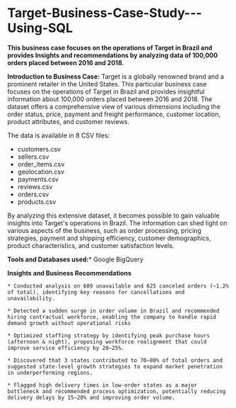 # Target-Business-Case-Study---Using-SQL
**This business case focuses on the operations of Target in Brazil and provides Insights and recommendations by analyzing data of 100,000 orders placed between 2016 and 2018.**

**Introduction to Business Case:**
Target is a globally renowned brand and a prominent retailer in the United States. This particular business case focuses on the operations of Target in Brazil and provides insightful information about 100,000 orders placed between 2016 and 2018. The dataset offers a comprehensive view of various dimensions including the order status, price, payment and freight performance, customer location, product attributes, and customer reviews.

The data is available in 8 CSV files:

*   customers.csv
*   sellers.csv
*  order_items.csv
*   geolocation.csv
*   payments.csv
*   reviews.csv
*   orders.csv
*   products.csv
  
By analyzing this extensive dataset, it becomes possible to gain valuable insights into Target's operations in Brazil. The information can shed light on various aspects of the business, such as order processing, pricing strategies, payment and shipping efficiency, customer demographics, product characteristics, and customer satisfaction levels.

**Tools and Databases used:*** Google BigQuery

**Insights and Business Recommendations**
    
    * Conducted analysis on 609 unavailable and 625 canceled orders (~1.2% of total), identifying key reasons for cancellations and unavailability.
    
    * Detected a sudden surge in order volume in Brazil and recommended hiring contractual workforce, enabling the company to handle rapid demand growth without operational risks
    
    * Optimized staffing strategy by identifying peak purchase hours (afternoon & night), proposing workforce realignment that could improve service efficiency by 20–25%.
    
    * Discovered that 3 states contributed to 70–80% of total orders and suggested state-level growth strategies to expand market penetration in underperforming regions.
    
    * Flagged high delivery times in low-order states as a major bottleneck and recommended process optimization, potentially reducing delivery delays by 15–20% and improving order volume.
